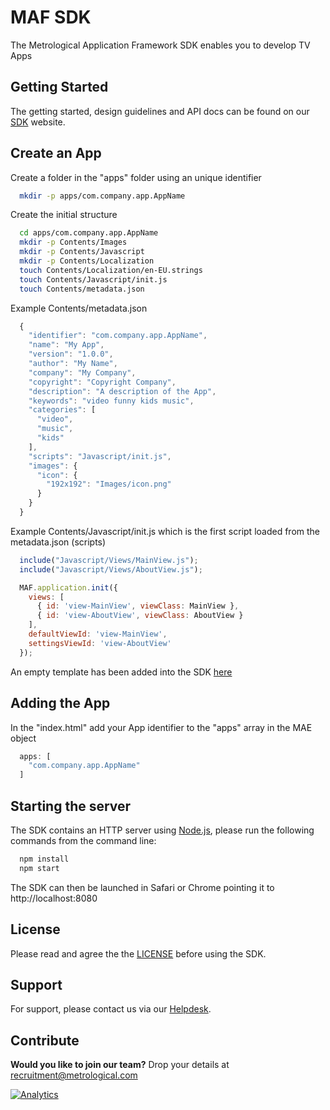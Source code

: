 MAF SDK
=======

The Metrological Application Framework SDK enables you to develop TV Apps

Getting Started
---------------

The getting started, design guidelines and API docs can be found on our [SDK](https://mafsdk.tv/getting-started/#introduction) website.

Create an App
-------------

Create a folder in the "apps" folder using an unique identifier
```bash
  mkdir -p apps/com.company.app.AppName
```

Create the initial structure
```bash
  cd apps/com.company.app.AppName
  mkdir -p Contents/Images
  mkdir -p Contents/Javascript
  mkdir -p Contents/Localization
  touch Contents/Localization/en-EU.strings
  touch Contents/Javascript/init.js
  touch Contents/metadata.json
```
Example Contents/metadata.json
```javascript
  {
    "identifier": "com.company.app.AppName",
    "name": "My App",
    "version": "1.0.0",
    "author": "My Name",
    "company": "My Company",
    "copyright": "Copyright Company",
    "description": "A description of the App",
    "keywords": "video funny kids music",
    "categories": [
      "video",
      "music",
      "kids"
    ],
    "scripts": "Javascript/init.js",
    "images": {
      "icon": {
        "192x192": "Images/icon.png"
      }
    }
  }
```

Example Contents/Javascript/init.js which is the first script loaded from the metadata.json (scripts)
```javascript
  include("Javascript/Views/MainView.js");
  include("Javascript/Views/AboutView.js");

  MAF.application.init({
    views: [
      { id: 'view-MainView', viewClass: MainView },
      { id: 'view-AboutView', viewClass: AboutView }
    ],
    defaultViewId: 'view-MainView',
    settingsViewId: 'view-AboutView'
  });
```
An empty template has been added into the SDK [here](apps/com.metrological.app.EmptyTemplate/Contents)

Adding the App
--------------

In the "index.html" add your App identifier to the "apps" array in the MAE object
```javascript
  apps: [
    "com.company.app.AppName"
  ]
```
Starting the server
-------------------

The SDK contains an HTTP server using [Node.js](http://nodejs.org), please run the following commands from the command line:
```bash
  npm install
  npm start
```
The SDK can then be launched in Safari or Chrome pointing it to http://localhost:8080

License
-------

Please read and agree the the [LICENSE](LICENSE) before using the SDK.

Support
-------

For support, please contact us via our [Helpdesk](https://metrological.atlassian.net/servicedesk/customer/portal/1 "Helpdesk").

Contribute
----------

**Would you like to join our team?** Drop your details at recruitment@metrological.com

[![Analytics](https://ga-beacon.appspot.com/UA-97701940-1/maf3-sdk/readme?pixel)](https://git.io/maf3-sdk)
